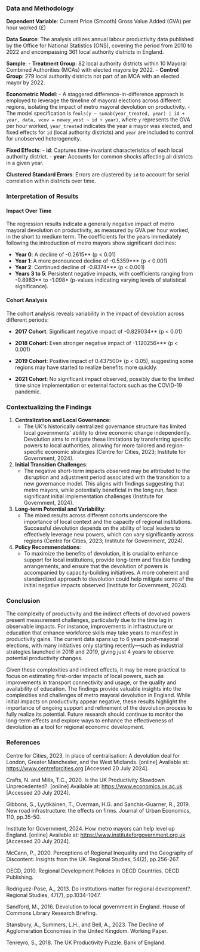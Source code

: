 ### Data and Methodology

**Dependent Variable**: Current Price (Smooth) Gross Value Added (GVA) per hour worked (£)

**Data Source**: The analysis utilizes annual labour productivity data published by the Office for National Statistics (ONS), covering the period from 2010 to 2022 and encompassing 361 local authority districts in England.

**Sample**: - **Treatment Group**: 82 local authority districts within 10 Mayoral Combined Authorities (MCAs) with elected mayors by 2022. - **Control Group**: 279 local authority districts not part of an MCA with an elected mayor by 2022.

**Econometric Model**: - A staggered difference-in-difference approach is employed to leverage the timeline of mayoral elections across different regions, isolating the impact of metro mayoral devolution on productivity. - The model specification is `feols(y ~ sunab(year_treated, year) | id + year, data, vcov = newey_west ~ id + year)`, where `y` represents the GVA per hour worked, `year_treated` indicates the year a mayor was elected, and fixed effects for `id` (local authority districts) and `year` are included to control for unobserved heterogeneity.

**Fixed Effects**: - **id**: Captures time-invariant characteristics of each local authority district. - **year**: Accounts for common shocks affecting all districts in a given year.

**Clustered Standard Errors**: Errors are clustered by `id` to account for serial correlation within districts over time.

### Interpretation of Results

#### Impact Over Time

The regression results indicate a generally negative impact of metro mayoral devolution on productivity, as measured by GVA per hour worked, in the short to medium term. The coefficients for the years immediately following the introduction of metro mayors show significant declines:

-   **Year 0**: A decline of -0.2615\*\* (p \< 0.01)
-   **Year 1**: A more pronounced decline of -0.5359\*\*\* (p \< 0.001)
-   **Year 2**: Continued decline of -0.8374\*\*\* (p \< 0.001)
-   **Years 3 to 5**: Persistent negative impacts, with coefficients ranging from -0.8983\*\* to -1.098\* (p-values indicating varying levels of statistical significance).

#### Cohort Analysis

The cohort analysis reveals variability in the impact of devolution across different periods:

-   **2017 Cohort**: Significant negative impact of -0.829034\*\* (p \< 0.01)

-   **2018 Cohort**: Even stronger negative impact of -1.120256\*\*\* (p \< 0.001)

-   **2019 Cohort**: Positive impact of 0.437500\* (p \< 0.05), suggesting some regions may have started to realize benefits more quickly.

-   **2021 Cohort**: No significant impact observed, possibly due to the limited time since implementation or external factors such as the COVID-19 pandemic.

### Contextualizing the Findings

1.  **Centralization and Local Governance**:
    -   The UK's historically centralized governance structure has limited local governments' ability to drive economic change independently. Devolution aims to mitigate these limitations by transferring specific powers to local authorities, allowing for more tailored and region-specific economic strategies (Centre for Cities, 2023; Institute for Government, 2024).
2.  **Initial Transition Challenges**:
    -   The negative short-term impacts observed may be attributed to the disruption and adjustment period associated with the transition to a new governance model. This aligns with findings suggesting that metro mayors, while potentially beneficial in the long run, face significant initial implementation challenges (Institute for Government, 2024).
3.  **Long-term Potential and Variability**:
    -   The mixed results across different cohorts underscore the importance of local context and the capacity of regional institutions. Successful devolution depends on the ability of local leaders to effectively leverage new powers, which can vary significantly across regions (Centre for Cities, 2023; Institute for Government, 2024).
4.  **Policy Recommendations**:
    -   To maximize the benefits of devolution, it is crucial to enhance support for local institutions, provide long-term and flexible funding arrangements, and ensure that the devolution of powers is accompanied by capacity-building initiatives. A more coherent and standardized approach to devolution could help mitigate some of the initial negative impacts observed (Institute for Government, 2024).

### Conclusion

The complexity of productivity and the indirect effects of devolved powers present measurement challenges, particularly due to the time lag in observable impacts. For instance, improvements in infrastructure or education that enhance workforce skills may take years to manifest in productivity gains. The current data spans up to 6 years post-mayoral elections, with many initiatives only starting recently—such as industrial strategies launched in 2018 and 2019, giving just 4 years to observe potential productivity changes.

Given these complexities and indirect effects, it may be more practical to focus on estimating first-order impacts of local powers, such as improvements in transport connectivity and usage, or the quality and availability of education. The findings provide valuable insights into the complexities and challenges of metro mayoral devolution in England. While initial impacts on productivity appear negative, these results highlight the importance of ongoing support and refinement of the devolution process to fully realize its potential. Future research should continue to monitor the long-term effects and explore ways to enhance the effectiveness of devolution as a tool for regional economic development.

### References

Centre for Cities, 2023. In place of centralisation: A devolution deal for London, Greater Manchester, and the West Midlands. [online] Available at: <https://www.centreforcities.org> [Accessed 20 July 2024].

Crafts, N. and Mills, T.C., 2020. Is the UK Productivity Slowdown Unprecedented?. [online] Available at: <https://www.economics.ox.ac.uk> [Accessed 20 July 2024].

Gibbons, S., Lyytikäinen, T., Overman, H.G. and Sanchis-Guarner, R., 2019. New road infrastructure: the effects on firms. Journal of Urban Economics, 110, pp.35-50.

Institute for Government, 2024. How metro mayors can help level up England. [online] Available at: <https://www.instituteforgovernment.org.uk> [Accessed 20 July 2024].

McCann, P., 2020. Perceptions of Regional Inequality and the Geography of Discontent: Insights from the UK. Regional Studies, 54(2), pp.256-267.

OECD, 2010. Regional Development Policies in OECD Countries. OECD Publishing.

Rodríguez-Pose, A., 2013. Do institutions matter for regional development?. Regional Studies, 47(7), pp.1034-1047.

Sandford, M., 2016. Devolution to local government in England. House of Commons Library Research Briefing.

Stansbury, A., Summers, L.H., and Bell, A., 2023. The Decline of Agglomeration Economies in the United Kingdom. Working Paper.

Tenreyro, S., 2018. The UK Productivity Puzzle. Bank of England.
